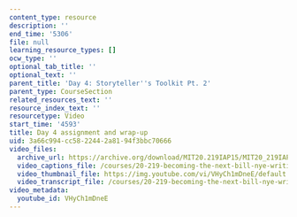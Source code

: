 ```yaml
---
content_type: resource
description: ''
end_time: '5306'
file: null
learning_resource_types: []
ocw_type: ''
optional_tab_title: ''
optional_text: ''
parent_title: 'Day 4: Storyteller''s Toolkit Pt. 2'
parent_type: CourseSection
related_resources_text: ''
resource_index_text: ''
resourcetype: Video
start_time: '4593'
title: Day 4 assignment and wrap-up
uid: 3a66c994-cc58-2244-2a81-94f3bbc70666
video_files:
  archive_url: https://archive.org/download/MIT20.219IAP15/MIT20_219IAP15_D04P2_300k.mp4
  video_captions_file: /courses/20-219-becoming-the-next-bill-nye-writing-and-hosting-the-educational-show-january-iap-2015/7635405373425dbea23a09de69244628_VHyCh1mDneE.vtt
  video_thumbnail_file: https://img.youtube.com/vi/VHyCh1mDneE/default.jpg
  video_transcript_file: /courses/20-219-becoming-the-next-bill-nye-writing-and-hosting-the-educational-show-january-iap-2015/5a4435ef9f6af66912f427921b462d6e_VHyCh1mDneE.pdf
video_metadata:
  youtube_id: VHyCh1mDneE
---
```

